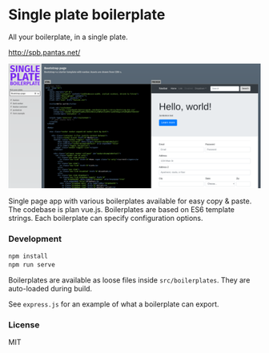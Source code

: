 # Single plate boilerplate

All your boilerplate, in a single plate.

http://spb.pantas.net/

![Screenshot](misc/screenshot.png)

Single page app with various boilerplates available for easy copy & paste.
The codebase is plan vue.js. Boilerplates are based on ES6 template strings.
Each boilerplate can specify configuration options.

### Development

```bash
npm install
npm run serve
```

Boilerplates are available as loose files inside `src/boilerplates`.
They are auto-loaded during build.

See `express.js` for an example of what a boilerplate can export.

### License

MIT
